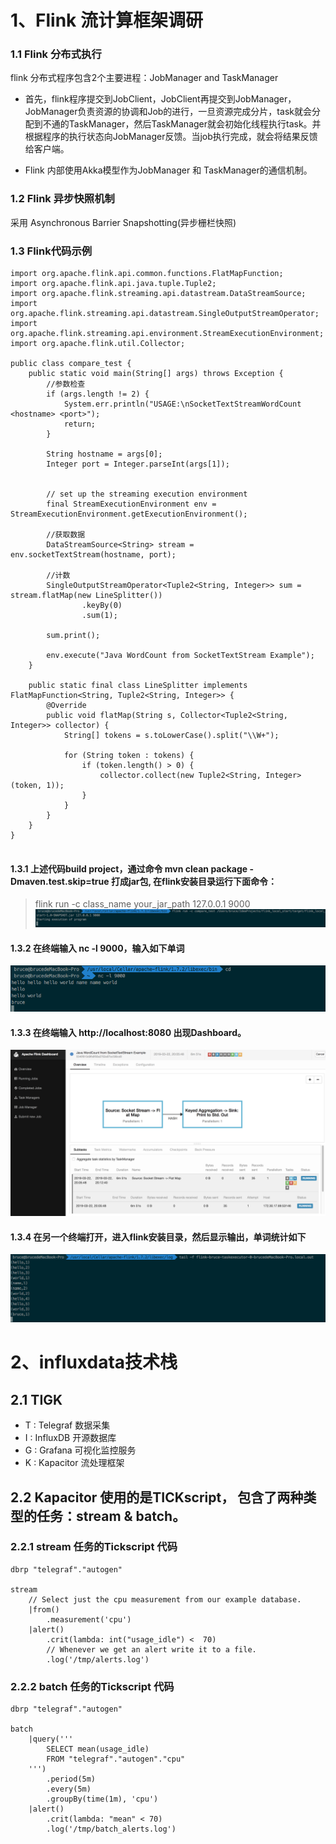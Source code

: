# 1、Flink 流计算框架调研

### 1.1 Flink 分布式执行
flink 分布式程序包含2个主要进程：JobManager and TaskManager<br>
- 首先，flink程序提交到JobClient，JobClient再提交到JobManager，JobManager负责资源的协调和Job的进行，一旦资源完成分片，task就会分配到不通的TaskManager，然后TaskManager就会初始化线程执行task。并根据程序的执行状态向JobManager反馈。当job执行完成，就会将结果反馈给客户端。<br>

- Flink 内部使用Akka模型作为JobManager 和 TaskManager的通信机制。

### 1.2 Flink 异步快照机制
采用 Asynchronous Barrier Snapshotting(异步栅栏快照)

### 1.3 Flink代码示例
```
import org.apache.flink.api.common.functions.FlatMapFunction;
import org.apache.flink.api.java.tuple.Tuple2;
import org.apache.flink.streaming.api.datastream.DataStreamSource;
import org.apache.flink.streaming.api.datastream.SingleOutputStreamOperator;
import org.apache.flink.streaming.api.environment.StreamExecutionEnvironment;
import org.apache.flink.util.Collector;

public class compare_test {
    public static void main(String[] args) throws Exception {
        //参数检查
        if (args.length != 2) {
            System.err.println("USAGE:\nSocketTextStreamWordCount <hostname> <port>");
            return;
        }

        String hostname = args[0];
        Integer port = Integer.parseInt(args[1]);


        // set up the streaming execution environment
        final StreamExecutionEnvironment env = StreamExecutionEnvironment.getExecutionEnvironment();

        //获取数据
        DataStreamSource<String> stream = env.socketTextStream(hostname, port);

        //计数
        SingleOutputStreamOperator<Tuple2<String, Integer>> sum = stream.flatMap(new LineSplitter())
                .keyBy(0)
                .sum(1);

        sum.print();

        env.execute("Java WordCount from SocketTextStream Example");
    }

    public static final class LineSplitter implements FlatMapFunction<String, Tuple2<String, Integer>> {
        @Override
        public void flatMap(String s, Collector<Tuple2<String, Integer>> collector) {
            String[] tokens = s.toLowerCase().split("\\W+");

            for (String token : tokens) {
                if (token.length() > 0) {
                    collector.collect(new Tuple2<String, Integer>(token, 1));
                }
            }
        }
    }
}


```
#### 1.3.1 上述代码build project，通过命令 mvn clean package -Dmaven.test.skip=true 打成jar包, 在flink安装目录运行下面命令：
> flink run -c class_name your_jar_path 127.0.0.1 9000
![avatar](./start.png)

#### 1.3.2 在终端输入 nc -l 9000，输入如下单词
![avatar](./streaming.png)

#### 1.3.3 在终端输入 http://localhost:8080 出现Dashboard。 
![avatar](./flink_dashboard.png)

#### 1.3.4 在另一个终端打开，进入flink安装目录，然后显示输出，单词统计如下
![avatar](./flink_result.png)

# 2、influxdata技术栈
## 2.1 TIGK <br>
- T : Telegraf 数据采集<br>
- I : InfluxDB 开源数据库<br>
- G : Grafana 可视化监控服务<br> 
- K : Kapacitor 流处理框架<br>

## 2.2 Kapacitor 使用的是TICKscript， 包含了两种类型的任务：stream & batch。<br>
### 2.2.1 stream 任务的Tickscript 代码
```
dbrp "telegraf"."autogen"

stream
    // Select just the cpu measurement from our example database.
    |from()
        .measurement('cpu')
    |alert()
        .crit(lambda: int("usage_idle") <  70)
        // Whenever we get an alert write it to a file.
        .log('/tmp/alerts.log')
```
### 2.2.2 batch 任务的Tickscript 代码
```
dbrp "telegraf"."autogen"

batch
    |query('''
        SELECT mean(usage_idle)
        FROM "telegraf"."autogen"."cpu"
    ''')
        .period(5m)
        .every(5m)
        .groupBy(time(1m), 'cpu')
    |alert()
        .crit(lambda: "mean" < 70)
        .log('/tmp/batch_alerts.log')
```



